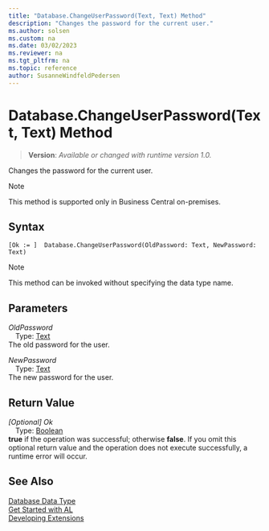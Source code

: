 ```yaml
---
title: "Database.ChangeUserPassword(Text, Text) Method"
description: "Changes the password for the current user."
ms.author: solsen
ms.custom: na
ms.date: 03/02/2023
ms.reviewer: na
ms.tgt_pltfrm: na
ms.topic: reference
author: SusanneWindfeldPedersen
---
```

[//]: # (START>DO_NOT_EDIT)
[//]: # (IMPORTANT:Do not edit any of the content between here and the END>DO_NOT_EDIT.)
[//]: # (Any modifications should be made in the .xml files in the ModernDev repo.)
# Database.ChangeUserPassword(Text, Text) Method
> **Version**: _Available or changed with runtime version 1.0._

Changes the password for the current user.

> [!NOTE]
> This method is supported only in Business Central on-premises.

## Syntax
```AL
[Ok := ]  Database.ChangeUserPassword(OldPassword: Text, NewPassword: Text)
```
> [!NOTE]
> This method can be invoked without specifying the data type name.
## Parameters
*OldPassword*  
&emsp;Type: [Text](../text/text-data-type.md)  
The old password for the user.  

*NewPassword*  
&emsp;Type: [Text](../text/text-data-type.md)  
The new password for the user.  


## Return Value
*[Optional] Ok*  
&emsp;Type: [Boolean](../boolean/boolean-data-type.md)  
**true** if the operation was successful; otherwise **false**.   If you omit this optional return value and the operation does not execute successfully, a runtime error will occur.  


[//]: # (IMPORTANT: END>DO_NOT_EDIT)
## See Also
[Database Data Type](database-data-type.md)  
[Get Started with AL](../../devenv-get-started.md)  
[Developing Extensions](../../devenv-dev-overview.md)